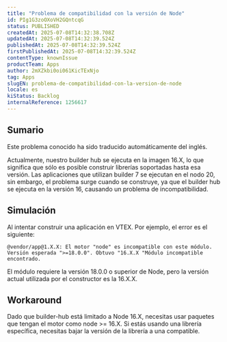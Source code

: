 ```yaml
---
title: "Problema de compatibilidad con la versión de Node"
id: PIg1G3zoOXoVH2GQntcqG
status: PUBLISHED
createdAt: 2025-07-08T14:32:38.708Z
updatedAt: 2025-07-08T14:32:39.524Z
publishedAt: 2025-07-08T14:32:39.524Z
firstPublishedAt: 2025-07-08T14:32:39.524Z
contentType: knownIssue
productTeam: Apps
author: 2mXZkbi0oi061KicTExNjo
tag: Apps
slugEN: problema-de-compatibilidad-con-la-version-de-node
locale: es
kiStatus: Backlog
internalReference: 1256617
---
```


## Sumario

<div class="alert alert-info">
  <p>Este problema conocido ha sido traducido automáticamente del inglés.</p>
</div>


Actualmente, nuestro builder hub se ejecuta en la imagen 16.X, lo que significa que sólo es posible construir librerías soportadas hasta esa versión. Las aplicaciones que utilizan builder 7 se ejecutan en el nodo 20, sin embargo, el problema surge cuando se construye, ya que el builder hub se ejecuta en la versión 16, causando un problema de incompatibilidad.


##

## Simulación


Al intentar construir una aplicación en VTEX. Por ejemplo, el error es el siguiente:

    @vendor/app@1.X.X: El motor "node" es incompatible con este módulo. Versión esperada ">=18.0.0". Obtuvo "16.X.X "Módulo incompatible encontrado.


El módulo requiere la versión 18.0.0 o superior de Node, pero la versión actual utilizada por el constructor es la 16.X.X.



## Workaround


Dado que builder-hub está limitado a Node 16.X, necesitas usar paquetes que tengan el motor como node >= 16.X. Si estás usando una librería específica, necesitas bajar la versión de la librería a una compatible.





